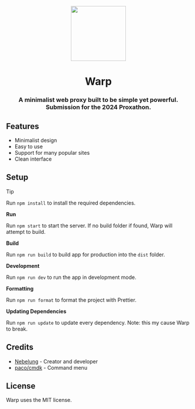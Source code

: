 <div align="center">
    <img height="150px" src="https://avatars.githubusercontent.com/u/174144477">
    <h1>Warp</h1>
    <h3>A minimalist web proxy built to be simple yet powerful. Submission for the 2024 Proxathon.</h3>
</div>

## Features

-   Minimalist design
-   Easy to use
-   Support for many popular sites
-   Clean interface

## Setup

> [!TIP]
> Run `npm install` to install the required dependencies.

**Run**

Run `npm start` to start the server. If no build folder if found, Warp will attempt to build.

**Build**

Run `npm run build` to build app for production into the `dist` folder.

**Development**

Run `npm run dev` to run the app in development mode.

**Formatting**

Run `npm run format` to format the project with Prettier.

**Updating Dependencies**

Run `npm run update` to update every dependency. Note: this my cause Warp to break.

## Credits

-   [Nebelung](github.com/Nebelung-Dev) - Creator and developer
-   [paco/cmdk](https://github.com/pacocoursey/cmdk) - Command menu

## License

Warp uses the MIT license.
